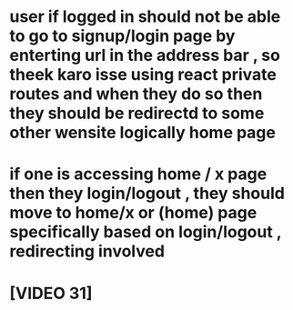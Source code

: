 # user if logged in should not be able to go to signup/login page by enterting url in the address bar , so theek karo isse using react private routes and when they do so then they should be redirectd to some other wensite logically home page 

# if one is accessing home / x page then they login/logout , they should move to home/x or (home) page specifically based on login/logout , redirecting involved


# [VIDEO 31]